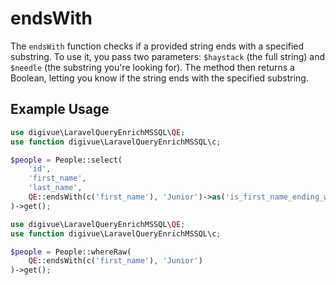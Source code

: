 # endsWith

The `endsWith` function checks if a provided string ends with a specified substring. To use it, you pass two
parameters: `$haystack` (the full string) and `$needle` (the substring you're looking for). The method then returns a
Boolean, letting you know if the string ends with the specified substring.

## Example Usage

```php
use digivue\LaravelQueryEnrichMSSQL\QE;
use function digivue\LaravelQueryEnrichMSSQL\c;

$people = People::select(
    'id',
    'first_name',
    'last_name',
    QE::endsWith(c('first_name'), 'Junior')->as('is_first_name_ending_with_junior'))
)->get();
```

```php
use digivue\LaravelQueryEnrichMSSQL\QE;
use function digivue\LaravelQueryEnrichMSSQL\c;

$people = People::whereRaw(
    QE::endsWith(c('first_name'), 'Junior')
)->get();
```
